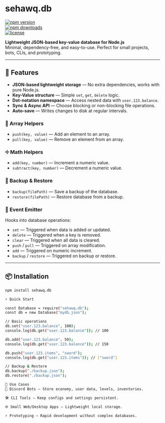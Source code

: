 # sehawq.db  

[![npm version](https://img.shields.io/npm/v/sehawq.db.svg)](https://www.npmjs.com/package/sehawq.db)  
[![npm downloads](https://img.shields.io/npm/dt/sehawq.db.svg)](https://www.npmjs.com/package/sehawq.db)  
[![license](https://img.shields.io/github/license/sehawq/sehawq.db.svg)](LICENSE)  

**Lightweight JSON-based key-value database for Node.js**  
Minimal, dependency-free, and easy-to-use. Perfect for small projects, bots, CLIs, and prototyping.  

---

## 🚀 Features  

- **JSON-based lightweight storage** — No extra dependencies, works with pure Node.js.  
- **Key-Value structure** — Simple `set`, `get`, `delete` logic.  
- **Dot-notation namespace** — Access nested data with `user.123.balance`.  
- **Sync & Async API** — Choose blocking or non-blocking file operations.  
- **Auto-save** — Writes changes to disk at regular intervals.  

### 🔧 Array Helpers  
- `push(key, value)` — Add an element to an array.  
- `pull(key, value)` — Remove an element from an array.  

### ➗ Math Helpers  
- `add(key, number)` — Increment a numeric value.  
- `subtract(key, number)` — Decrement a numeric value.  

### 💾 Backup & Restore  
- `backup(filePath)` — Save a backup of the database.  
- `restore(filePath)` — Restore database from a backup.  

### 📡 Event Emitter  
Hooks into database operations:  
- `set` — Triggered when data is added or updated.  
- `delete` — Triggered when a key is removed.  
- `clear` — Triggered when all data is cleared.  
- `push` / `pull` — Triggered on array modification.  
- `add` — Triggered on numeric increment.  
- `backup` / `restore` — Triggered on backup or restore.  

---

## 📦 Installation  

```bash
npm install sehawq.db

⚡ Quick Start

const Database = require("sehawq.db");
const db = new Database("mydb.json");

// Basic operations
db.set("user.123.balance", 100);
console.log(db.get("user.123.balance")); // 100

db.add("user.123.balance", 50);
console.log(db.get("user.123.balance")); // 150

db.push("user.123.items", "sword");
console.log(db.get("user.123.items")); // ["sword"]

// Backup & Restore
db.backup("./backup.json");
db.restore("./backup.json");

🎯 Use Cases
🤖 Discord Bots — Store economy, user data, levels, inventories.

🛠 CLI Tools — Keep configs and settings persistent.

🌐 Small Web/Desktop Apps — Lightweight local storage.

⚡ Prototyping — Rapid development without complex databases.
